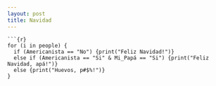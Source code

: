 ```yaml
---
layout: post
title: Navidad
---
```

```
```{r}
for (i in people) {
  if (Americanista == "No") {print("Feliz Navidad!")}
  else if (Americanista == "Si" & Mi_Papá == "Si") {print("Feliz Navidad, apá!")}
  else {print("Huevos, p#$%!")}
}
```
<!--stackedit_data:
eyJoaXN0b3J5IjpbLTE3NDA3MTE2OTksMTI4OTEwOTMxM119
-->